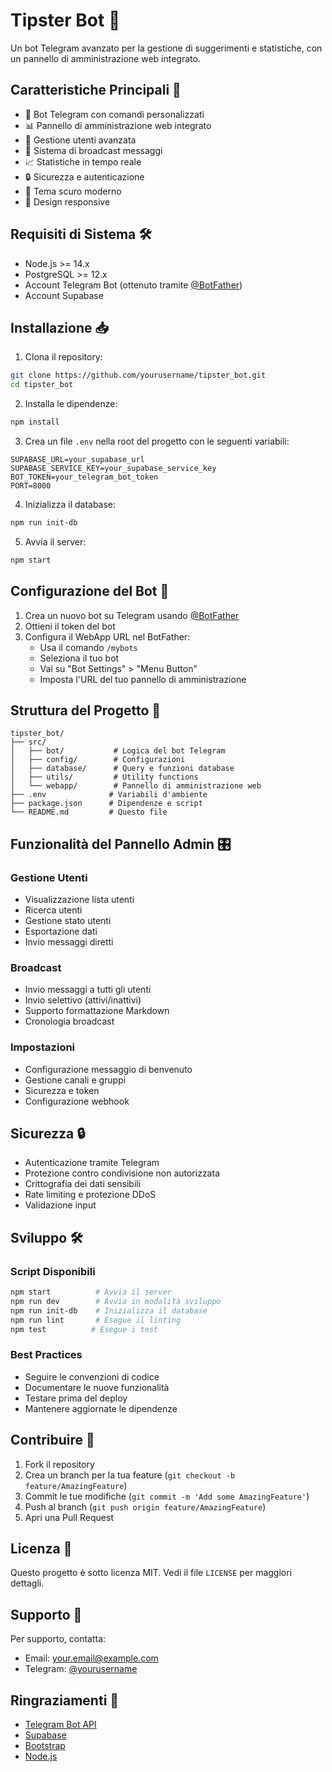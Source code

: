 # Tipster Bot 🤖

Un bot Telegram avanzato per la gestione di suggerimenti e statistiche, con un pannello di amministrazione web integrato.

## Caratteristiche Principali 🌟

- 🤖 Bot Telegram con comandi personalizzati
- 📊 Pannello di amministrazione web integrato
- 👥 Gestione utenti avanzata
- 📢 Sistema di broadcast messaggi
- 📈 Statistiche in tempo reale
- 🔒 Sicurezza e autenticazione
- 🌙 Tema scuro moderno
- 📱 Design responsive

## Requisiti di Sistema 🛠️

- Node.js >= 14.x
- PostgreSQL >= 12.x
- Account Telegram Bot (ottenuto tramite [@BotFather](https://t.me/BotFather))
- Account Supabase

## Installazione 📥

1. Clona il repository:
```bash
git clone https://github.com/yourusername/tipster_bot.git
cd tipster_bot
```

2. Installa le dipendenze:
```bash
npm install
```

3. Crea un file `.env` nella root del progetto con le seguenti variabili:
```env
SUPABASE_URL=your_supabase_url
SUPABASE_SERVICE_KEY=your_supabase_service_key
BOT_TOKEN=your_telegram_bot_token
PORT=8000
```

4. Inizializza il database:
```bash
npm run init-db
```

5. Avvia il server:
```bash
npm start
```

## Configurazione del Bot 🤖

1. Crea un nuovo bot su Telegram usando [@BotFather](https://t.me/BotFather)
2. Ottieni il token del bot
3. Configura il WebApp URL nel BotFather:
   - Usa il comando `/mybots`
   - Seleziona il tuo bot
   - Vai su "Bot Settings" > "Menu Button"
   - Imposta l'URL del tuo pannello di amministrazione

## Struttura del Progetto 📁

```
tipster_bot/
├── src/
│   ├── bot/           # Logica del bot Telegram
│   ├── config/        # Configurazioni
│   ├── database/      # Query e funzioni database
│   ├── utils/         # Utility functions
│   └── webapp/        # Pannello di amministrazione web
├── .env              # Variabili d'ambiente
├── package.json      # Dipendenze e script
└── README.md         # Questo file
```

## Funzionalità del Pannello Admin 🎛️

### Gestione Utenti
- Visualizzazione lista utenti
- Ricerca utenti
- Gestione stato utenti
- Esportazione dati
- Invio messaggi diretti

### Broadcast
- Invio messaggi a tutti gli utenti
- Invio selettivo (attivi/inattivi)
- Supporto formattazione Markdown
- Cronologia broadcast

### Impostazioni
- Configurazione messaggio di benvenuto
- Gestione canali e gruppi
- Sicurezza e token
- Configurazione webhook

## Sicurezza 🔒

- Autenticazione tramite Telegram
- Protezione contro condivisione non autorizzata
- Crittografia dei dati sensibili
- Rate limiting e protezione DDoS
- Validazione input

## Sviluppo 🛠️

### Script Disponibili

```bash
npm start          # Avvia il server
npm run dev        # Avvia in modalità sviluppo
npm run init-db    # Inizializza il database
npm run lint       # Esegue il linting
npm test          # Esegue i test
```

### Best Practices

- Seguire le convenzioni di codice
- Documentare le nuove funzionalità
- Testare prima del deploy
- Mantenere aggiornate le dipendenze

## Contribuire 🤝

1. Fork il repository
2. Crea un branch per la tua feature (`git checkout -b feature/AmazingFeature`)
3. Commit le tue modifiche (`git commit -m 'Add some AmazingFeature'`)
4. Push al branch (`git push origin feature/AmazingFeature`)
5. Apri una Pull Request

## Licenza 📄

Questo progetto è sotto licenza MIT. Vedi il file `LICENSE` per maggiori dettagli.

## Supporto 💬

Per supporto, contatta:
- Email: your.email@example.com
- Telegram: [@yourusername](https://t.me/yourusername)

## Ringraziamenti 🙏

- [Telegram Bot API](https://core.telegram.org/bots/api)
- [Supabase](https://supabase.io)
- [Bootstrap](https://getbootstrap.com)
- [Node.js](https://nodejs.org) 
